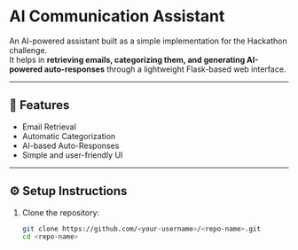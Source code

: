# AI Communication Assistant

An AI-powered assistant built as a simple implementation for the Hackathon challenge.  
It helps in **retrieving emails, categorizing them, and generating AI-powered auto-responses** through a lightweight Flask-based web interface.

---

## 🚀 Features
- Email Retrieval  
- Automatic Categorization  
- AI-based Auto-Responses  
- Simple and user-friendly UI  

---

## ⚙️ Setup Instructions
1. Clone the repository:  
   ```bash
   git clone https://github.com/<your-username>/<repo-name>.git
   cd <repo-name>
